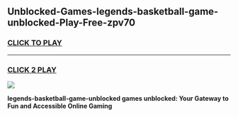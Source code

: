 
## Unblocked-Games-legends-basketball-game-unblocked-Play-Free-zpv70
<h3>
<a href="https://premium76.site?title=legends-basketball-game-unblocked&ref=10A">CLICK TO PLAY</a></h3>
<hr>

<h3>
<a href="https://premium76.site?title=legends-basketball-game-unblocked&ref=10A">CLICK 2 PLAY</a>
  
</h3>

<a href="https://premium76.site?title=legends-basketball-game-unblocked&ref=10A"><img src="https://clearcache.store/games.png"></a>


**legends-basketball-game-unblocked games unblocked: Your Gateway to Fun and Accessible Online Gaming**
